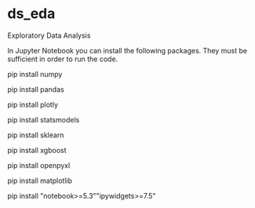 # ds_eda
Exploratory Data Analysis

In Jupyter Notebook you can install the following packages. They must be sufficient in order to run the code.

pip install numpy

pip install pandas

pip install plotly

pip install statsmodels

pip install sklearn

pip install xgboost

pip install openpyxl

pip install matplotlib

pip install "notebook>=5.3""ipywidgets>=7.5"
